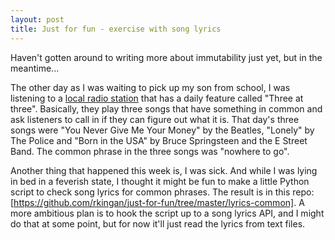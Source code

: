 ```yaml
---
layout: post
title: Just for fun - exercise with song lyrics
---
```


Haven't gotten around to writing more about immutability just yet, but in the meantime...

The other day as I was waiting to pick up my son from school, I was listening to a [local radio station](https://q1043.iheart.com/) that has a daily feature called "Three at three". Basically, they play three songs that have something in common and ask listeners to call in if they can figure out what it is. That day's three songs were "You Never Give Me Your Money" by the Beatles, "Lonely" by The Police and "Born in the USA" by Bruce Springsteen and the E Street Band. The common phrase in the three songs was "nowhere to go". 

Another thing that happened this week is, I was sick. And while I was lying in bed in a feverish state, I thought it might be fun to make a little Python script to check song lyrics for common phrases. The result is in this repo: [https://github.com/rkingan/just-for-fun/tree/master/lyrics-common]. A more ambitious plan is to hook the script up to a song lyrics API, and I might do that at some point, but for now it'll just read the lyrics from text files.
